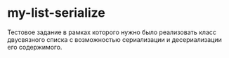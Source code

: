# my-list-serialize

Тестовое задание в рамках которого нужно было реализовать класс двусвязного списка с возможностью сериализации и десериализации его содержимого.
